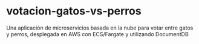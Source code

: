 # votacion-gatos-vs-perros
 Una aplicación de microservicios basada en la nube para votar entre gatos y perros, desplegada en AWS con ECS/Fargate y utilizando DocumentDB
